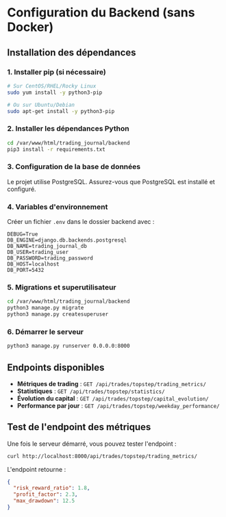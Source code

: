 # Configuration du Backend (sans Docker)

## Installation des dépendances

### 1. Installer pip (si nécessaire)
```bash
# Sur CentOS/RHEL/Rocky Linux
sudo yum install -y python3-pip

# Ou sur Ubuntu/Debian
sudo apt-get install -y python3-pip
```

### 2. Installer les dépendances Python
```bash
cd /var/www/html/trading_journal/backend
pip3 install -r requirements.txt
```

### 3. Configuration de la base de données
Le projet utilise PostgreSQL. Assurez-vous que PostgreSQL est installé et configuré.

### 4. Variables d'environnement
Créer un fichier `.env` dans le dossier backend avec :
```
DEBUG=True
DB_ENGINE=django.db.backends.postgresql
DB_NAME=trading_journal_db
DB_USER=trading_user
DB_PASSWORD=trading_password
DB_HOST=localhost
DB_PORT=5432
```

### 5. Migrations et superutilisateur
```bash
cd /var/www/html/trading_journal/backend
python3 manage.py migrate
python3 manage.py createsuperuser
```

### 6. Démarrer le serveur
```bash
python3 manage.py runserver 0.0.0.0:8000
```

## Endpoints disponibles

- **Métriques de trading** : `GET /api/trades/topstep/trading_metrics/`
- **Statistiques** : `GET /api/trades/topstep/statistics/`
- **Évolution du capital** : `GET /api/trades/topstep/capital_evolution/`
- **Performance par jour** : `GET /api/trades/topstep/weekday_performance/`

## Test de l'endpoint des métriques

Une fois le serveur démarré, vous pouvez tester l'endpoint :
```bash
curl http://localhost:8000/api/trades/topstep/trading_metrics/
```

L'endpoint retourne :
```json
{
  "risk_reward_ratio": 1.8,
  "profit_factor": 2.3,
  "max_drawdown": 12.5
}
```
